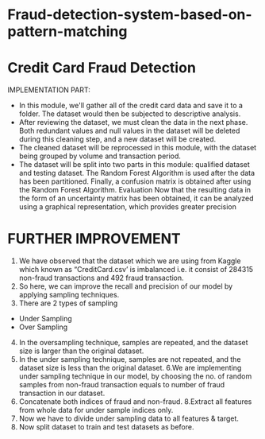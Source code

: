 # Fraud-detection-system-based-on-pattern-matching

# Credit Card Fraud Detection

IMPLEMENTATION PART: 
- In this module, we'll gather all of the credit card data and save it to a folder. The dataset would then be subjected to descriptive analysis. 
- After reviewing the dataset, we must clean the data in the next phase. Both redundant values and null values in the dataset will be deleted during this cleaning step, and a new dataset will be created. 
- The cleaned dataset will be reprocessed in this module, with the dataset being grouped by volume and transaction period.
- The dataset will be split into two parts in this module: qualified dataset and testing dataset. The Random Forest Algorithm is used after the data has been partitioned. Finally, a confusion matrix is obtained after using the Random Forest Algorithm. Evaluation Now that the resulting data in the form of an uncertainty matrix has been obtained, it can be analyzed using a graphical representation, which provides greater precision


# FURTHER IMPROVEMENT
1. We have observed that the dataset which we are using from Kaggle which known as “CreditCard.csv’ is imbalanced i.e. it consist of 284315 non-fraud transactions and 492 fraud transaction.
2. So here, we can improve the recall and precision of our model by applying sampling techniques. 
3. There are 2 types of sampling 
  - Under Sampling 
  - Over Sampling
4. In the oversampling technique, samples are repeated, and the dataset size is larger than the original dataset. 
5. In the under sampling technique, samples are not repeated, and the dataset size is less than the original dataset.
6.We are implementing under sampling technique in our model, by choosing the no. of random samples from non-fraud transaction equals to number of fraud transaction in our dataset.
7. Concatenate both indices of fraud and non-fraud. 
8.Extract all features from whole data for under sample indices only.
9. Now we have to divide under sampling data to all features & target. 
10. Now split dataset to train and test datasets as before.
